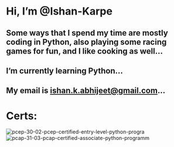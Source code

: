 # Hi, I’m @Ishan-Karpe
## Some ways that I spend my time are mostly coding in Python, also playing some racing games for fun, and I like cooking as well...
## I’m currently learning Python...
## My email is ishan.k.abhijeet@gmail.com...

# Certs:
![pcep-30-02-pcep-certified-entry-level-python-progra](https://github.com/user-attachments/assets/5fa7e5a0-0400-4188-860d-b39e5b1dc360)
![pcap-31-03-pcap-certified-associate-python-programm](https://github.com/user-attachments/assets/85e60295-ffab-4040-80b4-b391dc9fe311)


<!---
Ishan-Karpe/Ishan-Karpe is a ✨ special ✨ repository because its `README.md` (this file) appears on your GitHub profile.
You can click the Preview link to take a look at your changes.
--->
